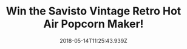 ---
campaign-uuid: "c-adf0752a-2e00-4d11-a183-3a46438ecc35"
type: "Preview"
category: "Gift"
date: "2018-05-14T11:25:43.939Z"
end-date: "2018-06-14T23:59:00.000Z"
disable-form: false
is_promoted: false
has_entry_page: true
title: "Win the Savisto Vintage Retro Hot Air Popcorn Maker!"
competition-description: "If you’re craving some delicious cinema style popcorn or\
  \ looking for a healthier alternative to shop bought popcorn, look no further than\
  \ the Savisto popcorn maker! the perfect machine for movie nights in, house parties\
  \ or special moments!"
hero-header: "Win the Savisto Vintage Retro Hot Air Popcorn Maker!"
terms-confirmation: "N/A"
banner-img: "https://assets.expresslyapp.com/asset-707fc5f3-508d-4eee-a529-5dede3652493.jpg"
logo-left-href: "nme.com"
logo-left-image: "https://assets.expresslyapp.com/asset-c9afa93c-5168-451f-bfb5-55fd521496bc.jpg"
logo-left-title: "NME AAA"
bg-image-hero: "https://assets.expresslyapp.com/asset-c04a4e31-7f78-4c55-94a8-b04f235880eb.jpg"
bg-image-first: "https://assets.expresslyapp.com/asset-f983c361-c57c-41a5-abe1-ea88855d780b.jpg"
bg-image-second: "https://assets.expresslyapp.com/asset-bafa95fe-4911-4c76-a5b0-bea0174f7178.jpg"
section1-content: "The vintage retro hot air popcorn maker lets you cook healthy,\
  \ fresh and homemade theatre style popcorn! It cooks without the need of oil or\
  \ butter, just using hot air to heat up the kernels and there you will have the\
  \ best popcorn in less than 6 minutes! Healthier, low calorie and a fat free snack!"
section2-content: "<p>Making fresh popcorn couldn’t be easier! Once cooked, add any\
  \ flavours you desire and find your perfect combination! ALSO their design doesn’\
  t take up too much space and its so easy to store away when is not in use!</p> \r\
  \n<p>If you’re looking for a fun movie night in with friends, you cant miss the\
  \ chance to win the Vintage hot air Popcorn maker to make your night stand out!\
  \  Enter the draw below for a chance to win!</p>\r\n<p>Good luck!</p>"
entry-title: "Win the Savisto Vintage Retro Hot Air Popcorn Maker!"
entry-content: "<p>Enter the draw to win the Savisto Vintage Retro Hot Air Popcorn\
  \ Maker and create your own cinema at home! by completing the form below before\
  \ 23:59 on June 14th 2018.</p>"
has-winner: false
prize-description: "A Savisto Vintage Retro Hot Air Popcorn Maker!"
---